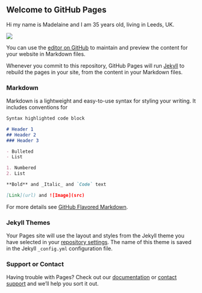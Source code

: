 ## Welcome to GitHub Pages

Hi my name is Madelaine and I am 35 years old, living in Leeds, UK.

<img src="https://images.unsplash.com/photo-1601758003839-512c0f4159e5?ixlib=rb-1.2.1&ixid=MXwxMjA3fDF8MHxwaG90by1wYWdlfHx8fGVufDB8fHw%3D&auto=format&fit=crop&w=750&q=80">

You can use the [editor on GitHub](https://github.com/Xavianna/jekyll-demo/edit/main/README.md) to maintain and preview the content for your website in Markdown files.

Whenever you commit to this repository, GitHub Pages will run [Jekyll](https://jekyllrb.com/) to rebuild the pages in your site, from the content in your Markdown files.

### Markdown

Markdown is a lightweight and easy-to-use syntax for styling your writing. It includes conventions for

```markdown
Syntax highlighted code block

# Header 1
## Header 2
### Header 3

- Bulleted
- List

1. Numbered
2. List

**Bold** and _Italic_ and `Code` text

[Link](url) and ![Image](src)
```

For more details see [GitHub Flavored Markdown](https://guides.github.com/features/mastering-markdown/).

### Jekyll Themes

Your Pages site will use the layout and styles from the Jekyll theme you have selected in your [repository settings](https://github.com/Xavianna/jekyll-demo/settings). The name of this theme is saved in the Jekyll `_config.yml` configuration file.

### Support or Contact

Having trouble with Pages? Check out our [documentation](https://docs.github.com/categories/github-pages-basics/) or [contact support](https://github.com/contact) and we’ll help you sort it out.
